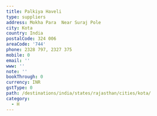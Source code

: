 ```yaml
---
title: Palkiya Haveli
type: suppliers
address: Mokha Para  Near Suraj Pole
city: Kota
country: India
postalCode: 324 006
areaCode: '744'
phone: 2328 797, 2327 375
mobile: 0
email: ''
www: ''
note: ''
bookThrough: 0
currency: INR
gstType: 0
path: /destinations/india/states/rajasthan/cities/kota/
category:
  - H
---
```


